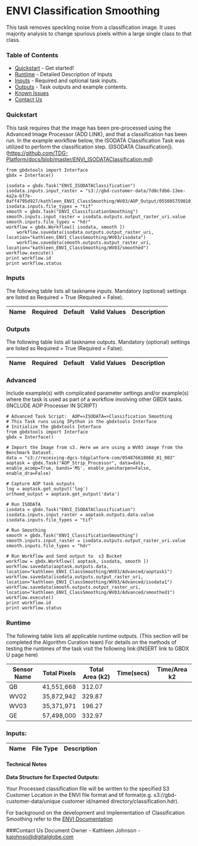 # ENVI Classification Smoothing

This task removes speckling noise from a classification image. It uses majority analysis to change spurious pixels within a large single class to that class.

### Table of Contents
 * [Quickstart](#quickstart) - Get started!
 * [Runtime](#runtime) - Detailed Description of Inputs
 * [Inputs](#inputs) - Required and optional task inputs.
 * [Outputs](#outputs) - Task outputs and example contents.
 * [Known Issues](#known-issues)
 * [Contact Us](#contact-us)

### Quickstart

This task requires that the image has been pre-processed using the Advanced Image Processor (ADD LINK), and that a classification has been run. In the example workflow below, the ISODATA Classification Task was utilized to perform the classification step.  ([ISODATA Classification]). (https://github.com/TDG-Platform/docs/blob/master/ENVI_ISODATAClassification.md)

  
	from gbdxtools import Interface
	gbdx = Interface()
	
	isodata = gbdx.Task("ENVI_ISODATAClassification")
	isodata.inputs.input_raster = "s3://gbd-customer-data/7d8cfdb6-13ee-4a2a-bf7e-0aff4795d927/kathleen_ENVI_ClassSmoothing/WV03/AOP_Output/055605759010_01/"
	isodata.inputs.file_types = "tif"
	smooth = gbdx.Task("ENVI_ClassificationSmoothing")
	smooth.inputs.input_raster = isodata.outputs.output_raster_uri.value
	smooth.inputs.file_types = "hdr"
	workflow = gbdx.Workflow([ isodata, smooth ])
		workflow.savedata(isodata.outputs.output_raster_uri, location="kathleen_ENVI_ClassSmoothing/WV03/isodata")
		workflow.savedata(smooth.outputs.output_raster_uri, location="kathleen_ENVI_ClassSmoothing/WV03/smoothed")
	workflow.execute()
	print workflow.id
	print workflow.status

### Inputs
The following table lists all taskname inputs.
Mandatory (optional) settings are listed as Required = True (Required = False).

  Name  |  Required  |  Default  |  Valid Values  |  Description  
--------|:----------:|-----------|----------------|---------------


### Outputs
The following table lists all taskname outputs.
Mandatory (optional) settings are listed as Required = True (Required = False).

  Name  |  Required  |  Default  |  Valid Values  |  Description  
--------|:----------:|-----------|----------------|---------------


### Advanced
Include example(s) with complicated parameter settings and/or example(s) where the task is used as part of a workflow involving other GBDX tasks. (INCLUDE AOP Processer IN SCRIPT)

	# Advanced Task Script:  AOP=>ISODATA=>Classification Smoothing
	# This Task runs using IPython in the gbdxtools Interface
	# Initialize the gbdxtools Interface
	from gbdxtools import Interface
	gbdx = Interface()
	
	# Import the Image from s3. Here we are using a WV03 image from the Benchmark Dataset.
	data = "s3://receiving-dgcs-tdgplatform-com/054876618060_01_003" aoptask = gbdx.Task("AOP_Strip_Processor", data=data, enable_acomp=True, bands='MS', enable_pansharpen=False, enable_dra=False)
	
	# Capture AOP task outputs
	log = aoptask.get_output('log')
	orthoed_output = aoptask.get_output('data')
	
	# Run ISODATA
	isodata = gbdx.Task("ENVI_ISODATAClassification")
	isodata.inputs.input_raster = aoptask.outputs.data.value
	isodata.inputs.file_types = "tif"

	# Run Smoothing
	smooth = gbdx.Task("ENVI_ClassificationSmoothing")
	smooth.inputs.input_raster = isodata.outputs.output_raster_uri.value
	smooth.inputs.file_types = "hdr"
	
	# Run Workflow and Send output to  s3 Bucket
	workflow = gbdx.Workflow([ aoptask, isodata, smooth ])
	workflow.savedata(aoptask.outputs.data, location="kathleen_ENVI_ClassSmoothing/WV03/Advanced/aoptask1")
	workflow.savedata(isodata.outputs.output_raster_uri, location="kathleen_ENVI_ClassSmoothing/WV03/Advanced/isodata1")
	workflow.savedata(smooth.outputs.output_raster_uri, location="kathleen_ENVI_ClassSmoothing/WV03/Advanced/smoothed1")
	workflow.execute()
	print workflow.id
	print workflow.status


### Runtime

The following table lists all applicable runtime outputs. (This section will be completed the Algorithm Curation team)
For details on the methods of testing the runtimes of the task visit the following link:(INSERT link to GBDX U page here)

  Sensor Name  |  Total Pixels  |  Total Area (k2)  |  Time(secs)  |  Time/Area k2
--------|:----------:|-----------|----------------|---------------
QB | 41,551,668 | 312.07 |  |  |
WV02|35,872,942|329.87| | |
WV03|35,371,971|196.27| | |
GE| 57,498,000|332.97|| |

     
     
### Inputs:

Name                     |       File Type       |   Description
-------------------------|:---------------------:|---------------------------------


#### Technical Notes



**Data Structure for Expected Outputs:**

Your Processed classification file will be written to the specified S3 Customer Location in the ENVI file format and tif format(e.g.  s3://gbd-customer-data/unique customer id/named directory/classification.hdr).  


For background on the development and implementation of Classification Smoothing refer to the [ENVI Documentation](https://www.harrisgeospatial.com/docs/classificationtutorial.html)

###Contact Us
Document Owner - Kathleen Johnson - kajohnso@digitalglobe.com